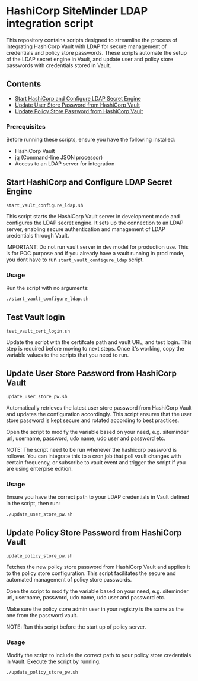 # HashiCorp SiteMinder LDAP integration script

This repository contains scripts designed to streamline the process of integrating HashiCorp Vault with LDAP for secure management of credentials and policy store passwords. These scripts automate the setup of the LDAP secret engine in Vault, and update user and policy store passwords with credentials stored in Vault.

## Contents

- [Start HashiCorp and Configure LDAP Secret Engine](#start-hashicorp-and-configure-ldap-secret-engine)
- [Update User Store Password from HashiCorp Vault](#update-user-store-password-from-hashicorp-vault)
- [Update Policy Store Password from HashiCorp Vault](#update-policy-store-password-from-hashicorp-vault)

### Prerequisites

Before running these scripts, ensure you have the following installed:

- HashiCorp Vault
- jq (Command-line JSON processor)
- Access to an LDAP server for integration

## Start HashiCorp and Configure LDAP Secret Engine

`start_vault_configure_ldap.sh`

This script starts the HashiCorp Vault server in development mode and configures the LDAP secret engine. It sets up the connection to an LDAP server, enabling secure authentication and management of LDAP credentials through Vault.

IMPORTANT: Do not run vault server in dev model for production use. This is for POC purpose and if you already have a vault running in prod mode, you dont have to run `start_vault_configure_ldap` script. 

### Usage

Run the script with no arguments:

```bash
./start_vault_configure_ldap.sh
```

## Test Vault login
`test_vault_cert_login.sh`

Update the script with the certifcate path and vault URL, and test login. This step is required before moving to next steps. Once it's working, copy the variable values to the scripts that you need to run. 



## Update User Store Password from HashiCorp Vault

`update_user_store_pw.sh`

Automatically retrieves the latest user store password from HashiCorp Vault and updates the configuration accordingly. This script ensures that the user store password is kept secure and rotated according to best practices.

Open the script to modify the variable based on your need, e.g. siteminder url, username, password, udo name, udo user and password etc. 

NOTE: The script need to be run whenever the hashicorp password is rollover. You can integrate this to a cron job that poll vault changes with certain frequency, or subscribe to vault event and trigger the script if you are using enterpise edition. 

### Usage

Ensure you have the correct path to your LDAP credentials in Vault defined in the script, then run:

```bash
./update_user_store_pw.sh
```

## Update Policy Store Password from HashiCorp Vault

`update_policy_store_pw.sh`

Fetches the new policy store password from HashiCorp Vault and applies it to the policy store configuration. This script facilitates the secure and automated management of policy store passwords.

Open the script to modify the variable based on your need, e.g. siteminder url, username, password, udo name, udo user and password etc. 

Make sure the policy store admin user in your registry is the same as the one from the password vault. 

NOTE: Run this script before the start up of policy server. 

### Usage

Modify the script to include the correct path to your policy store credentials in Vault. Execute the script by running:

```bash
./update_policy_store_pw.sh
```
